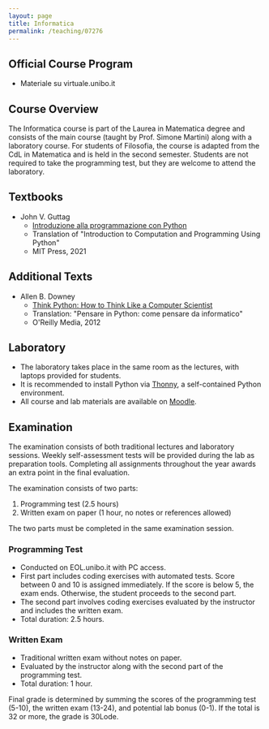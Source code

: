 ```yaml
---
layout: page
title: Informatica
permalink: /teaching/07276
---
```


## Official Course Program

- Materiale su virtuale.unibo.it

## Course Overview

The Informatica course is part of the Laurea in Matematica degree and consists of the main course (taught by Prof. Simone Martini) along with a laboratory course. For students of Filosofia, the course is adapted from the CdL in Matematica and is held in the second semester. Students are not required to take the programming test, but they are welcome to attend the laboratory.

## Textbooks

- John V. Guttag
  - [Introduzione alla programmazione con Python](https://www.egeaeditore.it/ecommerce/introduzione-alla-programmazione-con-python/)
  - Translation of "Introduction to Computation and Programming Using Python"
  - MIT Press, 2021

## Additional Texts

- Allen B. Downey
  - [Think Python: How to Think Like a Computer Scientist](http://greenteapress.com/wp/think-python/)
  - Translation: "Pensare in Python: come pensare da informatico"
  - O'Reilly Media, 2012

## Laboratory

- The laboratory takes place in the same room as the lectures, with laptops provided for students.
- It is recommended to install Python via [Thonny](https://thonny.org/), a self-contained Python environment.
- All course and lab materials are available on [Moodle](https://virtuale.unibo.it/).

## Examination

The examination consists of both traditional lectures and laboratory sessions. Weekly self-assessment tests will be provided during the lab as preparation tools. Completing all assignments throughout the year awards an extra point in the final evaluation.

The examination consists of two parts:

1. Programming test (2.5 hours)
2. Written exam on paper (1 hour, no notes or references allowed)

The two parts must be completed in the same examination session.

### Programming Test

- Conducted on EOL.unibo.it with PC access.
- First part includes coding exercises with automated tests. Score between 0 and 10 is assigned immediately. If the score is below 5, the exam ends. Otherwise, the student proceeds to the second part.
- The second part involves coding exercises evaluated by the instructor and includes the written exam.
- Total duration: 2.5 hours.

### Written Exam

- Traditional written exam without notes on paper.
- Evaluated by the instructor along with the second part of the programming test.
- Total duration: 1 hour.

Final grade is determined by summing the scores of the programming test (5-10), the written exam (13-24), and potential lab bonus (0-1). If the total is 32 or more, the grade is 30Lode.

<!-- ## Previous Exam Materials

- [Past exam questions with solutions](link_to_exam_materials)
- Note: The exams are from a slightly different program and format but similar in difficulty. -->
